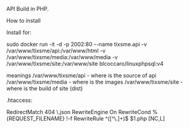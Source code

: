API
Build in PHP.

How to install

Install for:

sudo docker run -it -d -p 2002:80 --name tixsme.api -v /var/www/tixsme/api:/var/www/html -v /var/www/tixsme/media:/var/www/media  -v /var/www/tixsme/site:/var/www/site blcoccaro/linuxphpsql:v4

meanings
/var/www/tixsme/api - where is the source of api
/var/www/tixsme/media - where is the images
/var/www/tixsme/site - where is the build of site (dist)

.htaccess:

<IfModule mod_rewrite.c>
RedirectMatch 404 \.json
RewriteEngine On
RewriteCond %{REQUEST_FILENAME} !-f
RewriteRule ^([^\.]+)$ $1.php [NC,L]
</IfModule>

